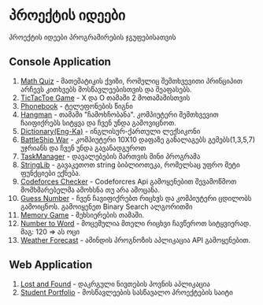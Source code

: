 # პროექტის იდეები

პროექტის იდეები პროგრამირების ჯგუფებისათვის

## Console Application

1. [Math Quiz](MathQuiz/MathQuiz.md) - მათემატიკის ქვიზი, რომელიც შემთხვევითი პრინციპით არჩევს კითხვებს მოსწავლეებისთვის და შეაფასებს.
2. [TicTacToe Game](TicTacToe/TicTacToe.md) - X და O თამაში 2 მოთამაშისთვის
3. [Phonebook](https://help.github.com/en/github/writing-on-github/basic-writing-and-formatting-syntax#links) - ტელეფონების წიგნი
4. [Hangman](Hangman/Hangman.md) - თამაში "ჩამოხჩობანა". კომპიუტერი შემთხვევით ჩაიფიქრებს სიტყვა და ჩვენ უნდა გამოვიცნოთ.
5. [Dictionary(Eng-Ka)](TicTacToe/TicTacToe.md) - ინგლისურ-ქართული ლექსიკონი
6. [BattleShip War](https://help.github.com/en/github/writing-on-github/basic-writing-and-formatting-syntax#links) - კომპიუტერი 10X10 დაფაზე განალაგებს გემებს(1,3,5,7) უჯრიანს და ჩვენ უნდა გავანადგუროთ
7. [TaskManager](https://help.github.com/en/github/writing-on-github/basic-writing-and-formatting-syntax#links) - დავალებების მართვის მინი პროგრამა
8. [StringLib](https://help.github.com/en/github/writing-on-github/basic-writing-and-formatting-syntax#links) - გავაკეთოთ string ბიბლიოთეკა, რომელსაც უფრო მეტი ფუნქციები ექნება.
9. [Codeforces Checker](https://help.github.com/en/github/writing-on-github/basic-writing-and-formatting-syntax#links) - Codeforcres Api გამოყენებით შევამოწმოთ მომხმარებელმა ამოხსნა თუ არა ამოცანა.
10. [Guess Number](https://help.github.com/en/github/writing-on-github/basic-writing-and-formatting-syntax#links) - ჩვენ ჩავიფიქრებთ რიცხვს და კომპიუტერი ცდილობს გამოიცნოს. გამოიყენეთ Binary Search ალგორითმი
11. [Memory Game](https://help.github.com/en/github/writing-on-github/basic-writing-and-formatting-syntax#links) - მეხსიერების თამაში.
12. [Number to Word](https://help.github.com/en/github/writing-on-github/basic-writing-and-formatting-syntax#links) - მოცემულია მთელი რიცხვი ჩავწეროთ სიტყვიერად. მაგ: 120 => ას ოცი
13. [Weather Forecast](https://help.github.com/en/github/writing-on-github/basic-writing-and-formatting-syntax#links) - ამინდის პროგნოზის აპლიკაცია API გამოყენებით.

## Web Application

1. [Lost and Found](https://help.github.com/en/github/writing-on-github/basic-writing-and-formatting-syntax#links) - დაკრგული ნივთების პოვნის აპლიკაცია
2. [Student Portfolio](https://help.github.com/en/github/writing-on-github/basic-writing-and-formatting-syntax#links) - მოსწავლეების სასწავალო პროექტების საიტი
